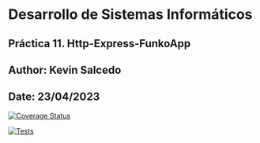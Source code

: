 # Desarrollo de Sistemas Informáticos 

## Práctica 11. Http-Express-FunkoApp
## Author: Kevin Salcedo
## Date: 23/04/2023

[![Coverage Status](https://coveralls.io/repos/github/ULL-ESIT-INF-DSI-2223/ull-esit-inf-dsi-22-23-prct10-fs-proc-sockets-funko-app-Kevinss02/badge.svg?branch=main)](https://coveralls.io/github/ULL-ESIT-INF-DSI-2223/ull-esit-inf-dsi-22-23-prct10-fs-proc-sockets-funko-app-Kevinss02?branch=main)

[![Tests](https://github.com/ULL-ESIT-INF-DSI-2223/ull-esit-inf-dsi-22-23-prct10-fs-proc-sockets-funko-app-Kevinss02/actions/workflows/node.js.yml/badge.svg)](https://github.com/ULL-ESIT-INF-DSI-2223/ull-esit-inf-dsi-22-23-prct10-fs-proc-sockets-funko-app-Kevinss02/actions/workflows/node.js.yml)
